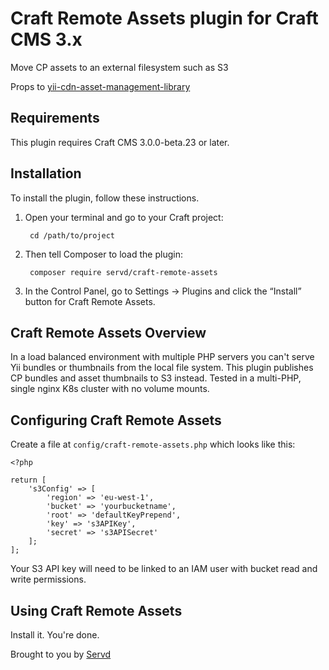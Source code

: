 # Craft Remote Assets plugin for Craft CMS 3.x

Move CP assets to an external filesystem such as S3

Props to [yii-cdn-asset-management-library](https://github.com/2amigos/yii-cdn-asset-management-library)

## Requirements

This plugin requires Craft CMS 3.0.0-beta.23 or later.

## Installation

To install the plugin, follow these instructions.

1. Open your terminal and go to your Craft project:

        cd /path/to/project

2. Then tell Composer to load the plugin:

        composer require servd/craft-remote-assets

3. In the Control Panel, go to Settings → Plugins and click the “Install” button for Craft Remote Assets.

## Craft Remote Assets Overview

In a load balanced environment with multiple PHP servers you can't serve Yii bundles or thumbnails
from the local file system. This plugin publishes CP bundles and asset thumbnails to S3 instead.
Tested in a multi-PHP, single nginx K8s cluster with no volume mounts.

## Configuring Craft Remote Assets

Create a file at `config/craft-remote-assets.php` which looks like this:

```
<?php

return [
    's3Config' => [
        'region' => 'eu-west-1',
        'bucket' => 'yourbucketname',
        'root' => 'defaultKeyPrepend',
        'key' => 's3APIKey',
        'secret' => 's3APISecret'
    ];
];
```

Your S3 API key will need to be linked to an IAM user with bucket read and write permissions.

## Using Craft Remote Assets

Install it. You're done.

Brought to you by [Servd](https://twitter.com/servdhost)
